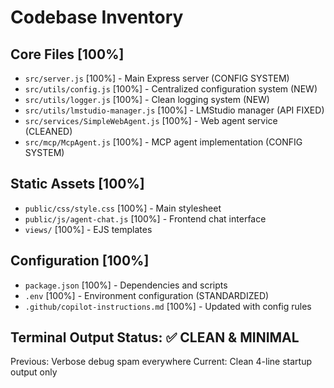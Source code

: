 # Codebase Inventory

## Core Files [100%]

- `src/server.js` [100%] - Main Express server (CONFIG SYSTEM)
- `src/utils/config.js` [100%] - Centralized configuration system (NEW)
- `src/utils/logger.js` [100%] - Clean logging system (NEW)
- `src/utils/lmstudio-manager.js` [100%] - LMStudio manager (API FIXED)
- `src/services/SimpleWebAgent.js` [100%] - Web agent service (CLEANED)
- `src/mcp/McpAgent.js` [100%] - MCP agent implementation (CONFIG SYSTEM)

## Static Assets [100%]

- `public/css/style.css` [100%] - Main stylesheet
- `public/js/agent-chat.js` [100%] - Frontend chat interface
- `views/` [100%] - EJS templates

## Configuration [100%]

- `package.json` [100%] - Dependencies and scripts
- `.env` [100%] - Environment configuration (STANDARDIZED)
- `.github/copilot-instructions.md` [100%] - Updated with config rules

## Terminal Output Status: ✅ CLEAN & MINIMAL

Previous: Verbose debug spam everywhere
Current: Clean 4-line startup output only
